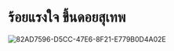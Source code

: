 # ร้อยแรงใจ ขึ้นดอยสุเทพ

![82AD7596-D5CC-47E6-8F21-E779B0D4A02E](https://github.com/pruk17/ScratchProject-1/assets/60810240/dde98234-1914-42b4-a10b-4ba7fc07979c)
